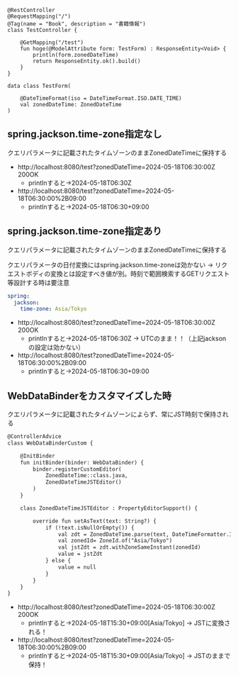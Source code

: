 ```
@RestController
@RequestMapping("/")
@Tag(name = "Book", description = "書籍情報")
class TestController {

    @GetMapping("/test")
    fun hoge(@ModelAttribute form: TestForm) : ResponseEntity<Void> {
        println(form.zonedDateTime)
        return ResponseEntity.ok().build()
    }
}

data class TestForm(

    @DateTimeFormat(iso = DateTimeFormat.ISO.DATE_TIME)
    val zonedDateTime: ZonedDateTime
)
```

## spring.jackson.time-zone指定なし

クエリパラメータに記載されたタイムゾーンのままZonedDateTimeに保持する

* http://localhost:8080/test?zonedDateTime=2024-05-18T06:30:00Z 200OK
  * printlnすると→2024-05-18T06:30Z
* http://localhost:8080/test?zonedDateTime=2024-05-18T06:30:00%2B09:00 
  * printlnすると→2024-05-18T06:30+09:00

## spring.jackson.time-zone指定あり

クエリパラメータに記載されたタイムゾーンのままZonedDateTimeに保持する

️クエリパラメータの日付変換にはspring.jackson.time-zoneは効かない
-> リクエストボディの変換とは設定すべき値が別。時刻で範囲検索するGETリクエスト等設計する時は要注意

```application.yaml
spring:
  jackson:
    time-zone: Asia/Tokyo
```

* http://localhost:8080/test?zonedDateTime=2024-05-18T06:30:00Z 200OK
  * printlnすると→2024-05-18T06:30Z -> UTCのまま！！（上記jacksonの設定は効かない）
* http://localhost:8080/test?zonedDateTime=2024-05-18T06:30:00%2B09:00
  * printlnすると→2024-05-18T06:30+09:00

## WebDataBinderをカスタマイズした時

クエリパラメータに記載されたタイムゾーンによらず、常にJST時刻で保持される

```dtd
@ControllerAdvice
class WebDataBinderCustom {

    @InitBinder
    fun initBinder(binder: WebDataBinder) {
        binder.registerCustomEditor(
            ZonedDateTime::class.java,
            ZonedDateTimeJSTEditor()
        )
    }

    class ZonedDateTimeJSTEditor : PropertyEditorSupport() {

        override fun setAsText(text: String?) {
            if (!text.isNullOrEmpty()) {
                val zdt = ZonedDateTime.parse(text, DateTimeFormatter.ISO_DATE_TIME)
                val zonedId= ZoneId.of("Asia/Tokyo")
                val jstZdt = zdt.withZoneSameInstant(zonedId)
                value = jstZdt
            } else {
                value = null
            }
        }
    }
}
```

* http://localhost:8080/test?zonedDateTime=2024-05-18T06:30:00Z 200OK
  * printlnすると→2024-05-18T15:30+09:00[Asia/Tokyo] -> JSTに変換される！
* http://localhost:8080/test?zonedDateTime=2024-05-18T06:30:00%2B09:00 
  *  printlnすると→2024-05-18T15:30+09:00[Asia/Tokyo] -> JSTのままで保持！